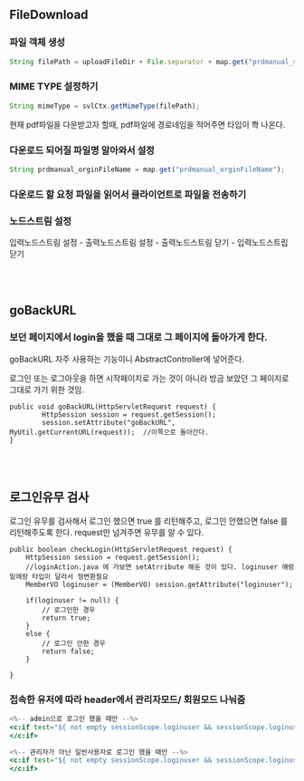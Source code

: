 ## FileDownload



### 파일 객체 생성

```jsx
String filePath = uploadFileDir + File.separator + map.get("prdmanual_systemFileName");
```

### MIME TYPE 설정하기

```jsx
String mimeType = svlCtx.getMimeType(filePath);
```

현재 pdf파일을 다운받고자 할때, pdf파일에 경로네임을 적어주면 타입이 쫙 나온다.

### 다운로드 되어질 파일명 알아와서 설정

```jsx
String prdmanual_orginFileName = map.get("prdmanual_orginFileName");
```

### 다운로드 할 요청 파일을 읽어서 클라이언트로 파일을 전송하기

### 노드스트림 설정

입력노드스트림 설정 - 출력노드스트림 설정 - 출력노드스트림 닫기 - 입력노드스트립 닫기

<br/><br/>
## goBackURL



### 보던 페이지에서 login을 했을 때 그대로 그 페이지에 돌아가게 한다.

goBackURL
자주 사용하는 기능이니 AbstractController에 넣어준다.

로그인 또는 로그아웃을 하면 시작페이지로 가는 것이 아니라 방금 보았던 그 페이지로 그대로 가기 위한 것임.

```
public void goBackURL(HttpServletRequest request) {
		HttpSession session = request.getSession();
		session.setAttribute("goBackURL", MyUtil.getCurrentURL(request));  //이쪽으로 돌아간다.
}

```
<br/><br/>
## 로그인유무 검사



로그인 유무를 검사해서 로그인 했으면 true 를 리턴해주고,
로그인 안했으면 false 를 리턴해주도록 한다.
request만 넘겨주면 유무를 알 수 있다.

```
public boolean checkLogin(HttpServletRequest request) {
	HttpSession session = request.getSession();
	//loginAction.java 에 가보면 setAtrribute 해둔 것이 있다. loginuser 얘랑 밑에랑 타입이 달라서 형변환필요
	MemberVO loginuser = (MemberVO) session.getAttribute("loginuser");

	if(loginuser != null) {
		// 로그인한 경우
		return true;
	}
	else {
		// 로그인 안한 경우
		return false;
	}

}

```

### 접속한 유저에 따라 header에서 관리자모드/ 회원모드 나눠줌

```jsx
<%-- admin으로 로그인 했을 때만 --%>
<c:if test="${ not empty sessionScope.loginuser && sessionScope.loginuser.userid eq 'admin' }"> 
</c:if>

<%-- 관리자가 아닌 일반사용자로 로그인 했을 때만 --%>
<c:if test="${ not empty sessionScope.loginuser && sessionScope.loginuser.userid ne 'admin' }"> 
</c:if>
```
